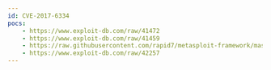 ```yaml
---
id: CVE-2017-6334
pocs:
    - https://www.exploit-db.com/raw/41472
    - https://www.exploit-db.com/raw/41459
    - https://raw.githubusercontent.com/rapid7/metasploit-framework/master/modules/exploits/linux/http/netgear_dnslookup_cmd_exec.rb
    - https://www.exploit-db.com/raw/42257
---
```

